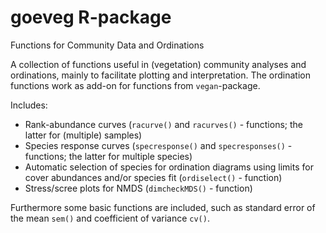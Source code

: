 # goeveg R-package
Functions for Community Data and Ordinations

A collection of functions useful in (vegetation) community analyses and ordinations, mainly to facilitate plotting and interpretation. The ordination functions work as add-on for functions from `vegan`-package. 

Includes:
* Rank-abundance curves (`racurve()` and `racurves()` - functions; the latter for (multiple) samples)
* Species response curves (`specresponse()` and `specresponses()` - functions; the latter for multiple species)
* Automatic selection of species for ordination diagrams using limits for cover abundances and/or species fit  (`ordiselect()` - function)
* Stress/scree plots for NMDS (`dimcheckMDS()` - function)

Furthermore some basic functions are included, such as standard error of the mean `sem()` and coefficient of variance `cv()`. 

